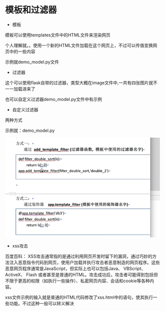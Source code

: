 # 模板和过滤器

* 模板

模板可以使用templates文件中的HTML文件来渲染网页

个人理解就。。使用一个新的HTML文件加载在这个网页上，不过可以传值变换网页中的一些内容

示例就demo_model.py文件



* 过滤器

这个可以使用flask自带的过滤器，类型大概在image文件中,一共有四张图片就不一一加载进来了

也可以自定义过滤器demo_model.py文件中有示例



* 自定义过滤器

两种方式

示例就：demo_model.py

<img src="image/自定义过滤语句.png">



* xss攻击

百度百科： XSS攻击通常指的是通过利用网页开发时留下的漏洞，通过巧妙的方法注入恶意指令代码到网页，使用户加载并执行攻击者恶意制造的网页程序。这些恶意网页程序通常是JavaScript，但实际上也可以包括Java、 VBScript、ActiveX、 Flash 或者甚至是普通的HTML。攻击成功后，攻击者可能得到包括但不限于更高的权限（如执行一些操作）、私密网页内容、会话和cookie等各种内容。 



xss文件示例的输入就是普通的HTML代码修改了xss.html中的语句，使其执行一些功能。不过这种一般可以转义解决